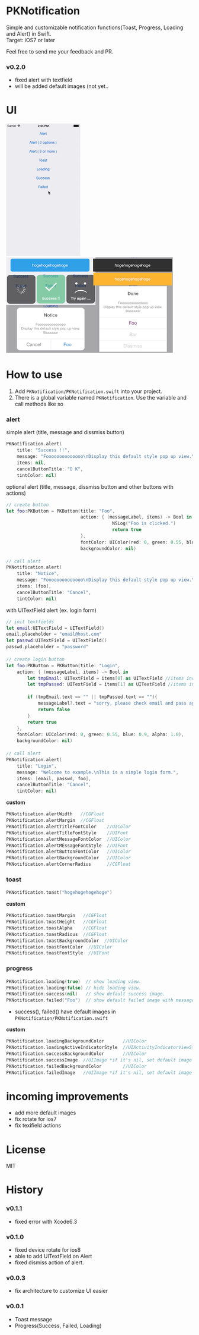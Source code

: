 PKNotification
==============
Simple and customizable notification functions(Toast, Progress, Loading and Alert) in Swift.  
Target: iOS7 or later
  
Feel free to send me your feedback and PR.  

### v0.2.0
- fixed alert with textfield   
- will be  added default images (not yet..  
  

# UI
<img src="https://raw.githubusercontent.com/hakopako/PKNotification/master/PKNotificationExample/PKNotification.gif">
<img src="https://raw.githubusercontent.com/hakopako/PKNotification/master/PKNotificationExample/images.png">

# How to use
1. Add `PKNotification/PKNotification.swift` into your project.  
2. There is a global variable named `PKNotification`. Use the variable and call methods like so  

### alert

simple alert (title, message and dissmiss button)

```swift 
PKNotification.alert(
    title: "Success !!",
    message: "Foooooooooooooo\nDisplay this default style pop up view.\nBaaaaaar",
    items: nil,
    cancelButtonTitle: "O K",
    tintColor: nil)
```

optional alert (title, message, dissmiss button and other buttons with actions)

```swift
// create button 
let foo:PKButton = PKButton(title: "Foo",
                            action: { (messageLabel, items) -> Bool in
                                        NSLog("Foo is clicked.")
                                        return true
                            },
                            fontColor: UIColor(red: 0, green: 0.55, blue: 0.9, alpha: 1.0),
                            backgroundColor: nil)

// call alert
PKNotification.alert(
    title: "Notice",
    message: "Foooooooooooooo\nDisplay this default style pop up view.\nBaaaaaar",
    items: [foo],
    cancelButtonTitle: "Cancel",
    tintColor: nil)
```

with UITextField alert (ex. login form)

```swift
// init textfields
let email:UITextField = UITextField()
email.placeholder = "email@host.com"
let passwd:UITextField = UITextField()
passwd.placeholder = "password"

// create login button
let foo:PKButton = PKButton(title: "Login",
    action: { (messageLabel, items) -> Bool in
        let tmpEmail: UITextField = items[0] as UITextField //items index number
        let tmpPassed: UITextField = items[1] as UITextField //items index number
        
        if (tmpEmail.text == "" || tmpPassed.text == ""){
            messageLabel?.text = "sorry, please check email and pass again."
            return false
        }
        return true
    },
    fontColor: UIColor(red: 0, green: 0.55, blue: 0.9, alpha: 1.0),
    backgroundColor: nil)

// call alert
PKNotification.alert(
    title: "Login",
    message: "Welcome to example.\nThis is a simple login form.",
    items: [email, passwd, foo],
    cancelButtonTitle: "Cancel",
    tintColor: nil)

```



__custom__

```swift
PKNotification.alertWidth   //CGFloat 
PKNotification.alertMargin  //CGFloat
PKNotification.alertTitleFontColor    //UIColor
PKNotification.alertTitleFontStyle    //UIFont
PKNotification.alertMessageFontColor  //UIColor
PKNotification.alertMEssageFontStyle  //UIFont
PKNotification.alertButtonFontColor   //UIColor
PKNotification.alertBackgroundColor   //UIColor
PKNotification.alertCornerRadius      //CGFloat

```



### toast

```swift
PKNotification.toast("hogehogehogehoge")
```

__custom__

```swift
PKNotification.toastMargin   //CGFloat
PKNotification.toastHeight   //CGFloat
PKNotification.toastAlpha    //CGFloat
PKNotification.toastRadious  //CGFloat
PKNotification.toastBackgroundColor  //UIColor
PKNotification.toastFontColor  //UIColor
PKNotification.toastFontStyle  //UIFont

```

### progress

```swift
PKNotification.loading(true)  // show loading view.
PKNotification.loading(false) // hide loading view.
PKNotification.success(nil)   // show default success image.
PKNotification.failed("Foo")  // show default failed image with message.
```

* success(), failed() have default images in `PKNotification/PKNotification.swift`
  
  
__custom__

```swift
PKNotification.loadingBackgroundColor       //UIColor
PKNotification.loadingActiveIndicatorStyle  //UIActivityIndicatorViewStyle
PKNotification.successBackgroundColor       //UIColor
PKNotification.successImage  //UIImage *if it's nil, set default image automatically
PKNotification.failedBackgroundColor        //UIColor
PKNotification.failedImage   //UIImage *if it's nil, set default image automatically

```

# incoming improvements
- add more default images
- fix rotate for ios7
- fix texifield actions
  
  
# License

MIT


# History
### v0.1.1
- fixed error with Xcode6.3

### v0.1.0
- fixed device rotate for ios8
- able to add UITextField on Alert
- fixed dismiss action of alert.

### v0.0.3
- fix architecture to customize UI easier

### v0.0.1
- Toast message
- Progress(Success, Failed, Loading)

